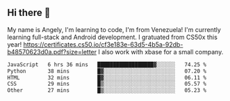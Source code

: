 ## Hi there 👋
My name is Angely, I'm learning to code, I'm from Venezuela!
I'm currently learning full-stack and Android development.
I gratuated from CS50x this year! https://certificates.cs50.io/cf3e183e-63d5-4b5a-92db-b48570623d0a.pdf?size=letter
I also work with xbase for a small company.

 <!--START_SECTION:waka-->

```txt
JavaScript   6 hrs 36 mins   ██████████████████▓░░░░░░   74.25 %
Python       38 mins         █▓░░░░░░░░░░░░░░░░░░░░░░░   07.20 %
HTML         32 mins         █▓░░░░░░░░░░░░░░░░░░░░░░░   06.11 %
CSS          29 mins         █▒░░░░░░░░░░░░░░░░░░░░░░░   05.57 %
Other        27 mins         █▒░░░░░░░░░░░░░░░░░░░░░░░   05.23 %
```

<!--END_SECTION:waka-->
<!--
**angelycontrerasr/angelycontrerasr** is a ✨ _special_ ✨ repository because its `README.md` (this file) appears on your GitHub profile.

Here are some ideas to get you started:

- 🔭 I’m currently working on ...
- 🌱 I’m currently learning ...
- 👯 I’m looking to collaborate on ...
- 🤔 I’m looking for help with ...
- 💬 Ask me about ...
- 📫 How to reach me: ...
- 😄 Pronouns: ...
- ⚡ Fun fact: ...
-->
